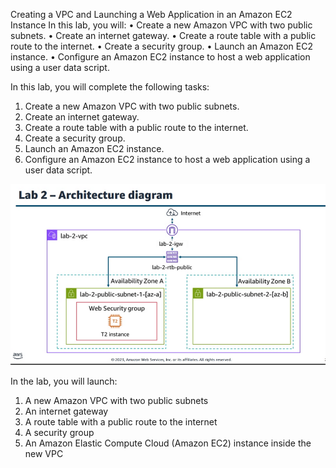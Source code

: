 
Creating a VPC and Launching a Web Application in an Amazon EC2 Instance In this lab, you will: • Create a new Amazon VPC with two public subnets.
• Create an internet gateway.
• Create a route table with a public route to the internet.
• Create a security group. 
• Launch an Amazon EC2 instance. 
• Configure an Amazon EC2 instance to host a web application using a user data script.

In this lab, you will complete the following tasks:
1. Create a new Amazon VPC with two public subnets. 
2. Create an internet gateway. 
3. Create a route table with a public route to the internet. 
4. Create a security group. 
5. Launch an Amazon EC2 instance. 
6. Configure an Amazon EC2 instance to host a web application using a user data script.


![](image/Pasted%20image%2020231012161353.png)

In the lab, you will launch:
1. A new Amazon VPC with two public subnets 
2. An internet gateway 
3. A route table with a public route to the internet 
4. A security group 
5. An Amazon Elastic Compute Cloud (Amazon EC2) instance inside the new VPC

